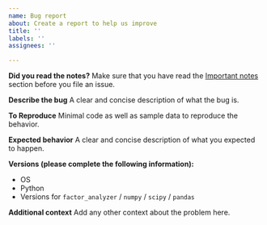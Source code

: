 ```yaml
---
name: Bug report
about: Create a report to help us improve
title: ''
labels: ''
assignees: ''

---
```


**Did you read the notes?**
Make sure that you have read the [Important
notes](https://factor-analyzer.readthedocs.io/en/latest/notes.html) section
before you file an issue.

**Describe the bug**
A clear and concise description of what the bug is.

**To Reproduce**
Minimal code as well as sample data to reproduce the behavior.

**Expected behavior**
A clear and concise description of what you expected to happen.

**Versions (please complete the following information):**
 - OS
 - Python
 - Versions for `factor_analyzer` / `numpy` / `scipy` / `pandas`

**Additional context**
Add any other context about the problem here.
